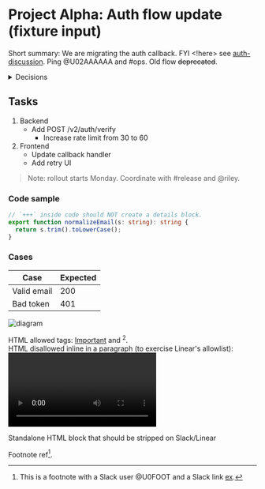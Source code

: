 # Project Alpha: Auth flow update (fixture input)

Short summary: We are migrating the auth callback. FYI <!here> see [auth-discussion](https://charlie-labs.slack.com/archives/C12345/p1726800000000). Ping @U02AAAAAA and #ops. Old flow ~~deprecated~~.

<details>
<summary>Decisions</summary>

- Keep email-first login; remove ~~magic-link-only~~ path.
- Links: Markdown [spec](https://spec.commonmark.org) and Slack form [Docs](https://example.com).
- Include a bare URL too: <https://example.org>.

<details>
<summary>Edge cases</summary>

- Safari ITP and cookies.
- If user is SSO-only, show a link back.
- Mention special <!channel> to alert during rollout.
</details>

- Table and images should still render cross-platform.
</details>

## Tasks

1. Backend
   - Add POST /v2/auth/verify
     - Increase rate limit from 30 to 60
2. Frontend
   - Update callback handler
   - Add retry UI

> Note: rollout starts Monday. Coordinate with #release and @riley.

### Code sample

```ts
// `+++` inside code should NOT create a details block.
export function normalizeEmail(s: string): string {
  return s.trim().toLowerCase();
}
```

### Cases

| Case        | Expected |
| ----------- | -------- |
| Valid email | 200      |
| Bad token   | 401      |

![diagram](https://example.com/flow.png)

HTML allowed tags: <u>Important</u> and <sup>2</sup>.<br>
HTML disallowed inline in a paragraph (to exercise Linear's allowlist): <video src="/noop"></video>

<div>Standalone HTML block that should be stripped on Slack/Linear</div>

Footnote ref[^1].

[^1]: This is a footnote with a Slack user @U0FOOT and a Slack link [ex](https://ex.com).
